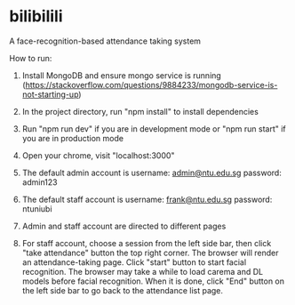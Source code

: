 # bilibilili
A face-recognition-based attendance taking system

How to run:
1. Install MongoDB and ensure mongo service is running (https://stackoverflow.com/questions/9884233/mongodb-service-is-not-starting-up)
2. In the project directory, run "npm install" to install dependencies
3. Run "npm run dev" if you are in development mode or "npm run start" if you are in production mode

4. Open your chrome, visit "localhost:3000"
5. The default admin account is 
    username: admin@ntu.edu.sg
    password: admin123
6. The default staff account is
    username: frank@ntu.edu.sg
    password: ntuniubi
7. Admin and staff account are directed to different pages
8. For staff account, choose a session from the left side bar, then click "take attendance" button the top right corner. The browser will render an attendance-taking page. Click "start" button to start facial recognition. The browser may take a while to load carema and DL models before facial recognition. When it is done, click "End" button on the left side bar to go back to the attendance list page.